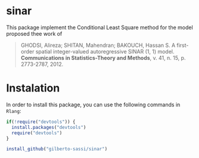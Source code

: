 # sinar

This package implement the Conditional Least Square method for the model proposed thee work of

> GHODSI, Alireza; SHITAN, Mahendran; BAKOUCH, Hassan S. A first-order spatial integer-valued autoregressive SINAR (1, 1) model. **Communications in Statistics-Theory and Methods**, v. 41, n. 15, p. 2773-2787, 2012.

# Instalation

In order to install this package, you can use the following commands in `Rlang`:
```r
if(!require("devtools")) {
  install.packages("devtools")
  require("devtools")
} 

install_github("gilberto-sassi/sinar")
```

